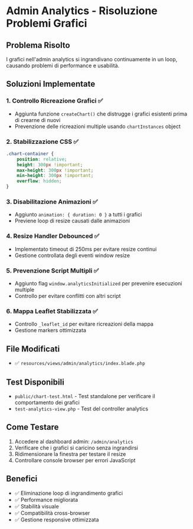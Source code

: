 # Admin Analytics - Risoluzione Problemi Grafici

## Problema Risolto
I grafici nell'admin analytics si ingrandivano continuamente in un loop, causando problemi di performance e usabilità.

## Soluzioni Implementate

### 1. **Controllo Ricreazione Grafici** ✅
- Aggiunta funzione `createChart()` che distrugge i grafici esistenti prima di crearne di nuovi
- Prevenzione delle ricreazioni multiple usando `chartInstances` object

### 2. **Stabilizzazione CSS** ✅
```css
.chart-container {
    position: relative;
    height: 300px !important;
    max-height: 300px !important;
    min-height: 300px !important;
    overflow: hidden;
}
```

### 3. **Disabilitazione Animazioni** ✅
- Aggiunto `animation: { duration: 0 }` a tutti i grafici
- Previene loop di resize causati dalle animazioni

### 4. **Resize Handler Debounced** ✅
- Implementato timeout di 250ms per evitare resize continui
- Gestione controllata degli eventi window resize

### 5. **Prevenzione Script Multipli** ✅
- Aggiunto flag `window.analyticsInitialized` per prevenire esecuzioni multiple
- Controllo per evitare conflitti con altri script

### 6. **Mappa Leaflet Stabilizzata** ✅
- Controllo `_leaflet_id` per evitare ricreazioni della mappa
- Gestione markers ottimizzata

## File Modificati
- ✅ `resources/views/admin/analytics/index.blade.php`

## Test Disponibili
- `public/chart-test.html` - Test standalone per verificare il comportamento dei grafici
- `test-analytics-view.php` - Test del controller analytics

## Come Testare
1. Accedere al dashboard admin: `/admin/analytics`
2. Verificare che i grafici si caricino senza ingrandirsi
3. Ridimensionare la finestra per testare il resize
4. Controllare console browser per errori JavaScript

## Benefici
- ✅ Eliminazione loop di ingrandimento grafici
- ✅ Performance migliorata
- ✅ Stabilità visuale
- ✅ Compatibilità cross-browser
- ✅ Gestione responsive ottimizzata
